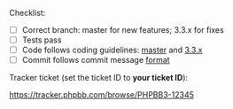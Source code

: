 Checklist:

- [ ] Correct branch: master for new features; 3.3.x for fixes
- [ ] Tests pass
- [ ] Code follows coding guidelines: [master](https://area51.phpbb.com/docs/dev/master/development/coding_guidelines.html) and [3.3.x](https://area51.phpbb.com/docs/dev/3.3.x/development/coding_guidelines.html)
- [ ] Commit follows commit message [format](https://area51.phpbb.com/docs/dev/3.3.x/development/git.html)

Tracker ticket (set the ticket ID to **your ticket ID**):

https://tracker.phpbb.com/browse/PHPBB3-12345
